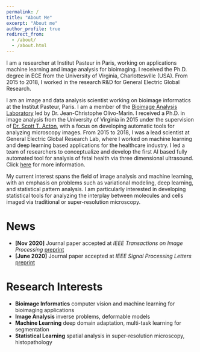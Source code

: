 ```yaml
---
permalink: /
title: "About Me"
excerpt: "About me"
author_profile: true
redirect_from: 
  - /about/
  - /about.html
---
```


I am a researcher at Institut Pasteur in Paris, working on applications machine learning and image analysis for bioimaging. I received the Ph.D. degree in ECE from the University of Virginia, Charlottesville (USA). From 2015 to 2018, I worked in the research R&D for General Electric Global Research.

I am an image and data analysis scientist working on bioimage informatics at the Institut Pasteur, Paris. I am a member of the [Bioimage Analysis Laboratory](https://www.google.com/url?q=https%3A%2F%2Fresearch.pasteur.fr%2Fen%2Fteam%2Fbioimage-analysis%2F&sa=D&sntz=1&usg=AFQjCNGpJj9hsS7B13fK6ttcSjKou_sRXA) led by Dr. Jean-Christophe Olivo-Marin. I received a Ph.D. in image analysis from the University of Virginia in 2015 under the supervision of [Dr. Scott T. Acton](https://www.google.com/url?q=https%3A%2F%2Fengineering.virginia.edu%2Ffaculty%2Fscott-t-acton&sa=D&sntz=1&usg=AFQjCNFOTc_SRZp4uc3v5vAUqBLdc0NW6w), with a focus on developing automatic tools for analyzing microscopy images. From 2015 to 2018, I was a lead scientist at General Electric Global Research Lab, where I worked on machine learning and deep learning based applications for the healthcare industry. I led a team of researchers to conceptualize and develop the first AI based fully automated tool for analysis of fetal health via three dimensional ultrasound. Click [here](http://www.google.com/url?q=http%3A%2F%2Fnewsroom.gehealthcare.com%2Fai-helps-doctors-critical-measurement-during-pregnancy%2F%3Futm_source%3Dmailchimp%26utm_medium%3DGESocial%26utm_content%3DSonoCNS%26utm_campaign%3DHIMSS19&sa=D&sntz=1&usg=AFQjCNFfcttbJkdMHaYIbdzWPM5j2Aq2Pw) for more information.

My current interest spans the field of image analysis and machine learning, with an emphasis on problems such as variational modeling, deep learning, and statistical pattern analysis. I am particularly interested in developing statistical tools for analyzing the interplay between molecules and cells imaged via traditional or super-resolution microscopy.

News
======
- **[Nov 2020]** Journal paper accepted at *IEEE Transactions on Image Processing* [preprint](http://suvadip21.github.io/files/c3i_final.pdf)
- **[June 2020]** Journal paper accepted at *IEEE Signal Processing Letters* [preprint](http://suvadip21.github.io/files/suvadip-final-twocol.pdf)

Research Interests
======
- **Bioimage Informatics** computer vision and machine learning for bioimaging applications
- **Image Analysis** inverse problems, deformable models
- **Machine Learning** deep domain adaptation, multi-task learning for segmentation
- **Statistical Learning** spatial analysis in super-resolution microscopy, histopathology 
